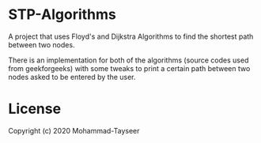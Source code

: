 # STP-Algorithms
A project that uses Floyd's and Dijkstra Algorithms to find the shortest path between two nodes.


There is an implementation for both of the algorithms (source codes used from geekforgeeks) with some tweaks to print a certain path between two nodes asked to be entered by the user.

# License

Copyright (c) 2020 Mohammad-Tayseer
